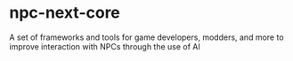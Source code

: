 # npc-next-core
A set of frameworks and tools for game developers, modders, and more to improve interaction with NPCs through the use of AI
